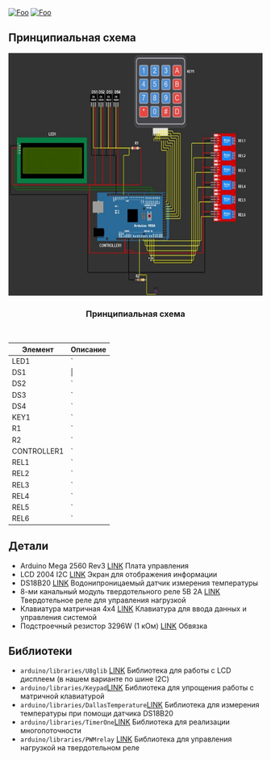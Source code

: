 [![Foo](https://img.shields.io/badge/README-ENGLISH-blueviolet.svg?style=flat-square)](https://github-com.translate.goog/MaximTelyatnick/HouseHeating?_x_tr_sl=ru&_x_tr_tl=en) 
[![Foo](https://img.shields.io/badge/README-UKRAINE-blue.svg?style=flat-square)](https://github-com.translate.goog/MaximTelyatnick/HouseHeating?_x_tr_sl=ru&_x_tr_tl=uk) 


Принципиальная схема
--------

<div id="top"></div>
<div align="center">
  <a href="https://github.com/MaximTelyatnick/HouseHeating">
    <img src="docs/chema.jpg" alt="Принципиальная схема" width="640" height="480">
  </a>
</div>
<h3 align="center">Принципиальная схема</h1>
<br> 

| Элемент     | Описание |
| ---      | ---       |
| LED1 | `         |
| DS1    | \|        |
| DS2 | `         |
| DS3 | `         |
| DS4 | `         |
| KEY1 | `         |
| R1 | `         |
| R2 | `         |
| CONTROLLER1 | `         |
| REL1 | `         |
| REL2 | `         |
| REL3 | `         |
| REL4 | `         |
| REL5 | `         |
| REL6 | `         |

Детали
--------
* Arduino Mega 2560 Rev3 [LINK](https://arduino.ua/ru/prod243-arduino-mega-2560-rev3) Плата управления
* LCD 2004 I2C [LINK](https://arduino.ua/ru/prod1932-lcd-2004-i2c-simvolnii-displei-20x4-jeltii) Экран для отображения информации
* DS18B20 [LINK](https://arduino.ua/ru/prod414-temperatyrnii-datchik-vodonepronicaemii-ds18b20) Водонипроницаемый датчик измерения температуры
* 8-ми канальный модуль твердотельного реле 5В 2А [LINK]([https://www.adafruit.com/products/757](https://arduino.ua/ru/prod1415-8-mi-kanalnii-modyl-tverdotelnogo-rele-5v-2a-low-level)) Твердотельное реле для управления нагрузкой
* Клавиатура матричная 4х4 [LINK](https://arduino.ua/ru/prod316-klaviatyra-matrichnaya-4h4) Клавиатура для ввода данных и управления системой
* Подстроечный резистор 3296W (1 кОм) [LINK](https://arduino.ua/ru/prod5553-podstroechnii-rezistor-3296w-1-kom-1sht) Обвязка


Библиотеки
---------
* `arduino/libraries/U8glib` [LINK](https://www.arduino.cc/reference/en/libraries/u8glib/) Библиотека для работы с LCD дисплеем (в нашем варианте по шине I2C)
* `arduino/libraries/Keypad`[LINK](https://playground.arduino.cc/Code/Keypad/) Библиотека для упрощения работы с матричной клавиатурой
* `arduino/libraries/DallasTemperature`[LINK](https://playground.arduino.cc/Code/Timer1/) Библиотека для измерения температуры при помощи датчика DS18B20 
* `arduino/libraries/TimerOne`[LINK](https://playground.arduino.cc/Code/Timer1/) Библиотека для реализации многопоточности
* `arduino/libraries/PWMrelay` [LINK](https://github.com/GyverLibs/PWMrelay) Библиотека для управления нагрузкой на твердотельном реле 

